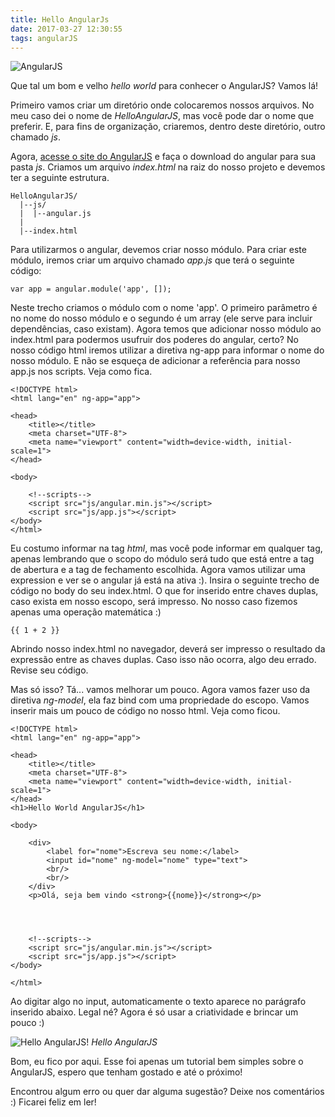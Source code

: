 ```yaml
---
title: Hello AngularJs
date: 2017-03-27 12:30:55
tags: angularJS
---
```

![AngularJS](angularjs.png)

Que tal um bom e velho *hello world* para conhecer o AngularJS? Vamos lá!

Primeiro vamos criar um diretório onde colocaremos nossos arquivos. No meu caso dei o nome de *HelloAngularJS*, mas você pode dar o nome que preferir. E, para fins de organização, criaremos, dentro deste diretório, outro chamado *js*.

Agora, [acesse o site do AngularJS](https://angularjs.org) e faça o download do angular para sua pasta *js*. Criamos um arquivo *index.html* na raiz do nosso projeto e devemos ter a seguinte estrutura.

```
HelloAngularJS/
  |--js/
  |  |--angular.js
  |
  |--index.html

```

Para utilizarmos o angular, devemos criar nosso módulo. Para criar este módulo, iremos criar um arquivo chamado *app.js* que terá o seguinte código:

```
var app = angular.module('app', []);
```

Neste trecho criamos o módulo com o nome 'app'. O primeiro parâmetro é no nome do nosso módulo e o segundo é um array (ele serve para incluir dependências, caso existam).
Agora temos que adicionar nosso módulo ao index.html para podermos usufruir dos poderes do angular, certo? No nosso código html iremos utilizar a diretiva ng-app para informar o nome do nosso módulo. E não se esqueça de adicionar a referência para nosso app.js nos scripts. Veja como fica.

```
<!DOCTYPE html>
<html lang="en" ng-app="app">

<head>
    <title></title>
    <meta charset="UTF-8">
    <meta name="viewport" content="width=device-width, initial-scale=1">
</head>

<body>

    <!--scripts-->
    <script src="js/angular.min.js"></script>
    <script src="js/app.js"></script>
</body>
</html>
```

Eu costumo informar na tag *html*, mas você pode informar em qualquer tag, apenas lembrando que o scopo do módulo será tudo que está entre a tag de abertura e a tag de fechamento escolhida. Agora vamos utilizar uma expression e ver se o angular já está na ativa :). Insira o seguinte trecho de código no body do seu index.html. O que for inserido entre chaves duplas, caso exista em nosso escopo, será impresso. No nosso caso fizemos apenas uma operação matemática :)

```
{{ 1 + 2 }}
```
Abrindo nosso index.html no navegador, deverá ser impresso o resultado da expressão entre as chaves duplas. Caso isso não ocorra, algo deu errado. Revise seu código.

Mas só isso? Tá... vamos melhorar um pouco. Agora vamos fazer uso da diretiva *ng-model*, ela faz bind com uma propriedade do escopo. Vamos inserir mais um pouco de código no nosso html. Veja como ficou.

```
<!DOCTYPE html>
<html lang="en" ng-app="app">

<head>
    <title></title>
    <meta charset="UTF-8">
    <meta name="viewport" content="width=device-width, initial-scale=1">
</head>
<h1>Hello World AngularJS</h1>

<body>

    <div>
        <label for="nome">Escreva seu nome:</label>
        <input id="nome" ng-model="nome" type="text">
        <br/>
        <br/>
    </div>
    <p>Olá, seja bem vindo <strong>{{nome}}</strong></p>




    <!--scripts-->
    <script src="js/angular.min.js"></script>
    <script src="js/app.js"></script>
</body>

</html>
```

Ao digitar algo no input, automaticamente o texto aparece no parágrafo inserido abaixo. Legal né? Agora é só usar a criatividade e brincar um pouco :)

![Hello AngularJS!](helloworld.jpg)
*Hello AngularJS* 

Bom, eu fico por aqui. Esse foi apenas um tutorial bem simples sobre o AngularJS, espero que tenham gostado e até o próximo!

Encontrou algum erro ou quer dar alguma sugestão? Deixe nos comentários :) Ficarei feliz em ler!